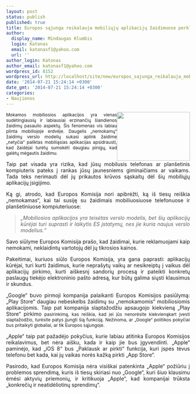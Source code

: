 ```yaml
---
layout: post
status: publish
published: true
title: Europos sąjunga reikalauja mobiliųjų aplikacijų žaidimuose perklasifikavimo
author:
  display_name: Mindaugas Klumbis
  login: Katonas
  email: katonasf1@yahoo.com
  url: ''
author_login: Katonas
author_email: katonasf1@yahoo.com
wordpress_id: 8152
wordpress_url: http://localhost/site/new/europos_sajunga_reikalauja_mobiliuju_aplikaciju_zaidimuose_perklasifikavimo/
date: '2014-07-21 15:24:14 +0300'
date_gmt: '2014-07-21 15:24:14 +0300'
categories:
- Naujienos
---
```

<p style="text-align: justify;">
	<span style="font-size: 12px;"><img alt="" src="http://technews.lt/userfiles/inapppurchase.jpg" style="width: 200px; height: 133px; float: right;" />Mokamos mobiliosios aplikacijos yra vienas sudėtingiausių ir labiausiai erzinančių &scaron;iandienos žaidimų pasaulio aspektų. &Scaron;is fenomenas vis labiau plinta mobiliojoje erdvėje. Daugelis &bdquo;nemokamų&ldquo; žaidimų verslo modelių sukasi aplink žaidime &bdquo;netyčia&ldquo; paliktas mobiliąsias aplikacijas apsidrausti, kad žaidėjai turėtų sumokėti daugiau pinigų, kad galėtų mėgautis žaidimu.</span></p>
<p style="text-align: justify;">
	Taip pat visada yra rizika, kad jūsų mobilusis telefonas ar plan&scaron;etinis kompiuteris pateks į rankas jūsų jaunesniems giminaičiams ar vaikams. Tada teks nerimauti dėl jų prikautos krūvos sąskaitų dėl &scaron;ių mobiliųjų aplikacijų įsigijimo.</p>
<p style="text-align: justify;">
	Ką gi, atrodo, kad Europos Komisija nori apibrėžti, ką i&scaron; tiesų rei&scaron;kia &bdquo;nemokamas&ldquo;, kai tai susiję su žaidimais mobiliuosiuose telefonuose ir plan&scaron;etiniuose kompiuteriuose:</p>
<blockquote>
<p style="text-align: justify;">
		<em>&bdquo;Mobiliosios aplikacijos yra teisėtas verslo modelis, bet &scaron;ių aplikacijų kūrėjai turi suprasti ir laikytis ES įstatymų, nes jie kuria naujus verslo modelius.&ldquo;</em></p>
</blockquote>
<p style="text-align: justify;">
	Savo siūlyme Europos Komisija pra&scaron;o, kad žaidimai, kurie reklamuojami kaip nemokami, neklaidintų vartotojų dėl jų tikrosios kainos.</p>
<p style="text-align: justify;">
	Pakeitimai, kuriuos siūlo Europos Komisija, yra gana paprasti: aplikacijų kūrėjai, turi kurti žaidimus, kurie nepra&scaron;ytų vaikų ar nesikreiptų į vaikus dėl aplikacijų pirkimo, kurti ai&scaron;kesnį sandorių procesą ir pateikti konkretų paslaugų tiekėjo elektroninio pa&scaron;to adresą, kur būtų galima siųsti klausimus ir skundus.</p>
<p style="text-align: justify;">
	&bdquo;Google&ldquo; buvo pirmoji kompanija palaikanti Europos Komisijos pasiūlymą: &bdquo;Play Store&ldquo; daugiau nebeskelbs žaidimų su &bdquo;nemokamomis&ldquo; mobiliosiomis aplikacijomis. Taip pat kompanija slaptažodžiu apsaugojo kiekvieną &bdquo;Play Store&ldquo; pirkimo&nbsp;<span style="font-size: 12px;">pasirinkimą</span><span style="font-size: 12px;">, kas rei&scaron;kia, kad jei jūs nenorėsite kiekvienąkart įvesti slaptažodžio, turėsite patys įjungti &scaron;ią funkciją. Nežinoma, ar &bdquo;Google&ldquo; politikos pokyčiai bus pritaikyti globaliai, ar tik Europos sąjungoje.</span></p>
<p style="text-align: justify;">
	&bdquo;Apple&ldquo; taip pat pažadėjo pokyčius, kurie labiau atitinka Europos Komisijos reikalavimus, bet nėra ai&scaron;ku, kada ir kaip jie bus įgyvendinti. &bdquo;Apple&ldquo; paminėjo, kad &bdquo;iOS 8&ldquo; bus &bdquo;Paklausk ar pirkti&ldquo; funkcija, kuri įspės tėvus telefonu bet kada, kai jų vaikas norės kažką pirkti &bdquo;App Store&ldquo;.</p>
<p style="text-align: justify;">
	Pasirodo, kad Europos Komisija nėra visi&scaron;kai patenkinta &bdquo;Apple&ldquo; požiūriu į problemos sprendimą, kuris i&scaron; tiesų skiriasi nuo &bdquo;Google&ldquo;, kuri &scaron;iuo klausimu ėmėsi aktyvių priemonių, ir kritikuoja &bdquo;Apple&ldquo;, kad kompanijai trūksta &bdquo;konkrečių ir neatidėliotinų sprendimų&ldquo;.</p>
